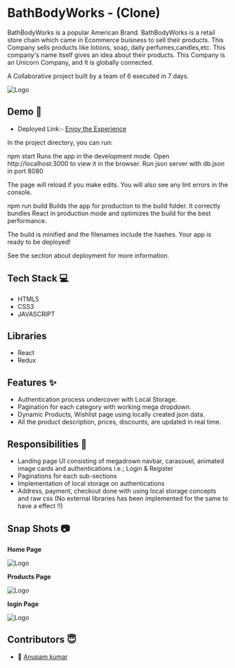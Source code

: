 
# BathBodyWorks - (Clone)

BathBodyWorks is a popular American Brand. BathBodyWorks is a retail store chain which came in Ecommerce buisness to sell their products. This Company sells products like lotions, soap, daily perfumes,candles,etc. This company's name itself gives an idea about their products. This Company is an Unicorn Company, and It is globally connected. 

A Collaborative project built by a team of 6 executed in 7 days.


![Logo](https://cdn-fsly.yottaa.net/5d669b394f1bbf7cb77826ae/www.bathandbodyworks.com/v~4b.216/on/demandware.static/Sites-BathAndBodyWorks-Site/-/default/dw3c999621/images/svg-icons/Logos-main.svg?yocs=o_s_)


## Demo  🎥

- Deployed Link:- [Enjoy the Experience](https://singular-kleicha-5eef4a.netlify.app/)

In the project directory, you can run:

npm start
Runs the app in the development mode.
Open http://localhost:3000 to view it in the browser.
Run json server with db.json in port 8080

The page will reload if you make edits.
You will also see any lint errors in the console.

npm run build
Builds the app for production to the build folder.
It correctly bundles React in production mode and optimizes the build for the best performance.

The build is minified and the filenames include the hashes.
Your app is ready to be deployed!

See the section about deployment for more information.

## Tech Stack 💻

- HTML5
- CSS3
- JAVASCRIPT

## Libraries ##
- React
- Redux

## Features ✨

- Authentication process undercover with Local Storage.
- Pagination for each category with working mega dropdown.
- Dynamic Products, Wishlist page using locally created json data.
- All the product description, prices, discounts, are updated in real time.

## Responsibilities 💪

- Landing page UI consisting of megadrown navbar, carasouel, animated image cards and authentications i.e.; Login & Register 
- Paginations for each sub-sections
- Implementation of local storage on authentications
- Address, payment, checkout done with using local storage concepts and raw css (No external libraries has been implemented for the same to have a effect !!)

## Snap Shots 📷

**Home Page**

![Logo](https://i.ibb.co/zSRmxFZ/bbd1.png)

**Products  Page**

![Logo](https://i.ibb.co/dcgntDV/bbd3.png)


**login Page**

![Logo](https://i.ibb.co/tKF3zZF/bbd2.png)

## Contributors  😇


- 👤 [Anupam kumar](https://github.com/hlv-kakashi)




